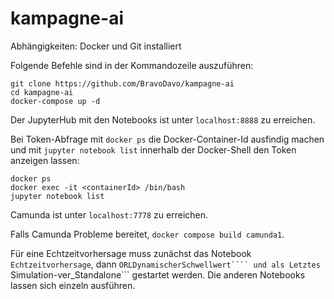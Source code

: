 # kampagne-ai
Abhängigkeiten: Docker und Git installiert

Folgende Befehle sind in der Kommandozeile auszuführen:
```
git clone https://github.com/BravoDavo/kampagne-ai
cd kampagne-ai
docker-compose up -d
```

Der JupyterHub mit den Notebooks ist unter ```localhost:8888``` zu erreichen.

Bei Token-Abfrage mit ```docker ps``` die Docker-Container-Id ausfindig machen und mit ```jupyter notebook list``` innerhalb der Docker-Shell den Token anzeigen lassen:
```
docker ps
docker exec -it <containerId> /bin/bash
jupyter notebook list
```
Camunda ist unter ```localhost:7778``` zu erreichen.

Falls Camunda Probleme bereitet, ```docker compose build camunda1```.

Für eine Echtzeitvorhersage muss zunächst das Notebook ```Echtzeitvorhersage```, dann ```ORLDynamischerSchwellwert```` und als Letztes ```Simulation-ver_Standalone``` gestartet werden. Die anderen Notebooks lassen sich einzeln ausführen.
